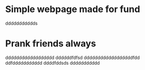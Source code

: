 # Simple webpage made for fund
ddddddddddds
# Prank friends always
dddddddddddddddddd
ddddddfdfsd
ddddddddddddddddddfdd
ddfddddddddddd
ddddfddsds
ddddddddddd